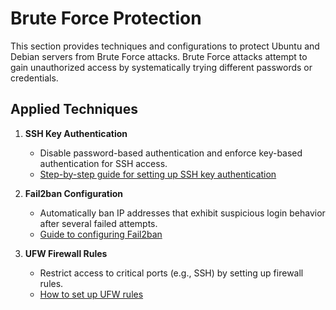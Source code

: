 # Brute Force Protection

This section provides techniques and configurations to protect Ubuntu and Debian servers from Brute Force attacks. Brute Force attacks attempt to gain unauthorized access by systematically trying different passwords or credentials.

## Applied Techniques

1. **SSH Key Authentication**  
   - Disable password-based authentication and enforce key-based authentication for SSH access.  
   - [Step-by-step guide for setting up SSH key authentication](ssh-key-authentication.md)

2. **Fail2ban Configuration**  
   - Automatically ban IP addresses that exhibit suspicious login behavior after several failed attempts.  
   - [Guide to configuring Fail2ban](fail2ban-setup.md)

3. **UFW Firewall Rules**  
   - Restrict access to critical ports (e.g., SSH) by setting up firewall rules.  
   - [How to set up UFW rules](ufw-setup.md)

